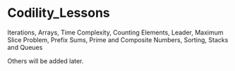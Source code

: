 # Codility_Lessons

Iterations, 
Arrays,
Time Complexity,
Counting Elements,
Leader,
Maximum Slice Problem,
Prefix Sums,
Prime and Composite Numbers,
Sorting,
Stacks and Queues


Others will be added later.
